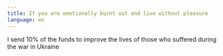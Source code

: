 ```yaml
---
title: If you are emotionally burnt out and live without pleasure
language: en
---
```


<p>I send 10% of the funds to improve the lives of those who suffered during the war in Ukraine</p>
